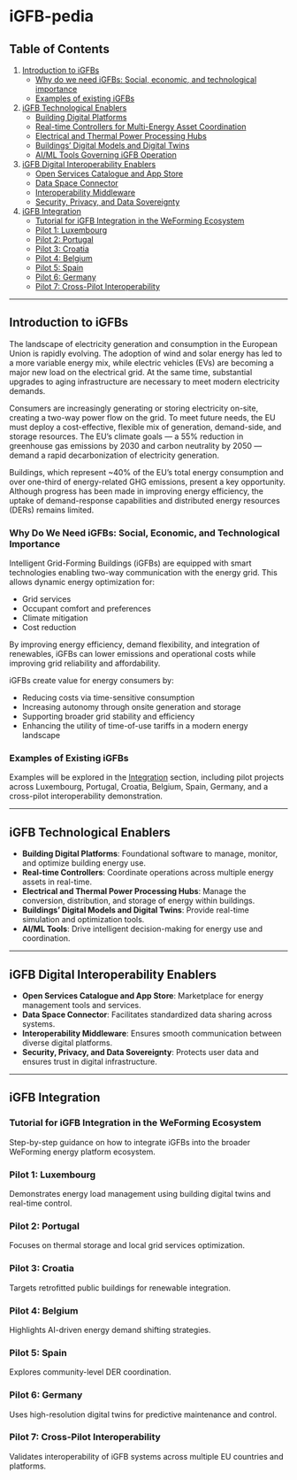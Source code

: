 # iGFB-pedia

## Table of Contents

1. [Introduction to iGFBs](#introduction-to-igfbs)  
   - [Why do we need iGFBs: Social, economic, and technological importance](#why-do-we-need-igfbs-social-economic-and-technological-importance)  
   - [Examples of existing iGFBs](#examples-of-existing-igfbs)  
2. [iGFB Technological Enablers](#igfb-technological-enablers)  
   - [Building Digital Platforms](#building-digital-platforms)  
   - [Real-time Controllers for Multi-Energy Asset Coordination](#real-time-controllers-for-multi-energy-asset-coordination)  
   - [Electrical and Thermal Power Processing Hubs](#electrical-and-thermal-power-processing-hubs)  
   - [Buildings’ Digital Models and Digital Twins](#buildings-digital-models-and-digital-twins)  
   - [AI/ML Tools Governing iGFB Operation](#aiml-tools-governing-igfb-operation)  
3. [iGFB Digital Interoperability Enablers](#igfb-digital-interoperability-enablers)  
   - [Open Services Catalogue and App Store](#open-services-catalogue-and-app-store)  
   - [Data Space Connector](#data-space-connector)  
   - [Interoperability Middleware](#interoperability-middleware)  
   - [Security, Privacy, and Data Sovereignty](#security-privacy-and-data-sovereignty)  
4. [iGFB Integration](#igfb-integration)  
   - [Tutorial for iGFB Integration in the WeForming Ecosystem](#tutorial-for-igfb-integration-in-the-weforming-ecosystem)  
   - [Pilot 1: Luxembourg](#pilot-1-luxembourg)  
   - [Pilot 2: Portugal](#pilot-2-portugal)  
   - [Pilot 3: Croatia](#pilot-3-croatia)  
   - [Pilot 4: Belgium](#pilot-4-belgium)  
   - [Pilot 5: Spain](#pilot-5-spain)  
   - [Pilot 6: Germany](#pilot-6-germany)  
   - [Pilot 7: Cross-Pilot Interoperability](#pilot-7-cross-pilot-interoperability)

---

## Introduction to iGFBs

The landscape of electricity generation and consumption in the European Union is rapidly evolving. The adoption of wind and solar energy has led to a more variable energy mix, while electric vehicles (EVs) are becoming a major new load on the electrical grid. At the same time, substantial upgrades to aging infrastructure are necessary to meet modern electricity demands.

Consumers are increasingly generating or storing electricity on-site, creating a two-way power flow on the grid. To meet future needs, the EU must deploy a cost-effective, flexible mix of generation, demand-side, and storage resources. The EU’s climate goals — a 55% reduction in greenhouse gas emissions by 2030 and carbon neutrality by 2050 — demand a rapid decarbonization of electricity generation.

Buildings, which represent ~40% of the EU’s total energy consumption and over one-third of energy-related GHG emissions, present a key opportunity. Although progress has been made in improving energy efficiency, the uptake of demand-response capabilities and distributed energy resources (DERs) remains limited.

### Why Do We Need iGFBs: Social, Economic, and Technological Importance

Intelligent Grid-Forming Buildings (iGFBs) are equipped with smart technologies enabling two-way communication with the energy grid. This allows dynamic energy optimization for:

- Grid services  
- Occupant comfort and preferences  
- Climate mitigation  
- Cost reduction  

By improving energy efficiency, demand flexibility, and integration of renewables, iGFBs can lower emissions and operational costs while improving grid reliability and affordability.

iGFBs create value for energy consumers by:

- Reducing costs via time-sensitive consumption  
- Increasing autonomy through onsite generation and storage  
- Supporting broader grid stability and efficiency  
- Enhancing the utility of time-of-use tariffs in a modern energy landscape  

### Examples of Existing iGFBs

Examples will be explored in the [Integration](#igfb-integration) section, including pilot projects across Luxembourg, Portugal, Croatia, Belgium, Spain, Germany, and a cross-pilot interoperability demonstration.

---

## iGFB Technological Enablers

- **Building Digital Platforms**: Foundational software to manage, monitor, and optimize building energy use.  
- **Real-time Controllers**: Coordinate operations across multiple energy assets in real-time.  
- **Electrical and Thermal Power Processing Hubs**: Manage the conversion, distribution, and storage of energy within buildings.  
- **Buildings’ Digital Models and Digital Twins**: Provide real-time simulation and optimization tools.  
- **AI/ML Tools**: Drive intelligent decision-making for energy use and coordination.  

---

## iGFB Digital Interoperability Enablers

- **Open Services Catalogue and App Store**: Marketplace for energy management tools and services.  
- **Data Space Connector**: Facilitates standardized data sharing across systems.  
- **Interoperability Middleware**: Ensures smooth communication between diverse digital platforms.  
- **Security, Privacy, and Data Sovereignty**: Protects user data and ensures trust in digital infrastructure.  

---

## iGFB Integration

### Tutorial for iGFB Integration in the WeForming Ecosystem

Step-by-step guidance on how to integrate iGFBs into the broader WeForming energy platform ecosystem.

### Pilot 1: Luxembourg  
Demonstrates energy load management using building digital twins and real-time control.

### Pilot 2: Portugal  
Focuses on thermal storage and local grid services optimization.

### Pilot 3: Croatia  
Targets retrofitted public buildings for renewable integration.

### Pilot 4: Belgium  
Highlights AI-driven energy demand shifting strategies.

### Pilot 5: Spain  
Explores community-level DER coordination.

### Pilot 6: Germany  
Uses high-resolution digital twins for predictive maintenance and control.

### Pilot 7: Cross-Pilot Interoperability  
Validates interoperability of iGFB systems across multiple EU countries and platforms.
